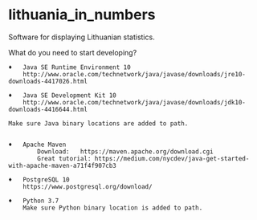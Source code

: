 # lithuania_in_numbers

Software for displaying Lithuanian statistics.


What do you need to start developing?

	♦	Java SE Runtime Environment 10
		http://www.oracle.com/technetwork/java/javase/downloads/jre10-downloads-4417026.html

	♦	Java SE Development Kit 10
		http://www.oracle.com/technetwork/java/javase/downloads/jdk10-downloads-4416644.html

	Make sure Java binary locations are added to path.


	♦	Apache Maven
			Download:	https://maven.apache.org/download.cgi
			Great tutorial:	https://medium.com/nycdev/java-get-started-with-apache-maven-a71f4f907cb3

	♦	PostgreSQL 10
		https://www.postgresql.org/download/

	♦	Python 3.7
		Make sure Python binary location is added to path.
